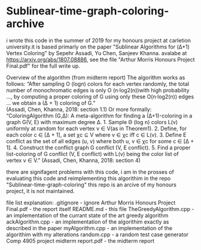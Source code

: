 # Sublinear-time-graph-coloring-archive
i wrote this code in the summer of 2019 for my honours project at carletion university.it is based primarly on the paper "Sublinear Algorithms for (Δ+1) Vertex Coloring" by Sepehr Assadi, Yu Chen, Sanjeev Khanna. avalabe at https://arxiv.org/abs/1807.08886, see the file "Arthur Morris Honours Project Final.pdf" for the full write up. 

Overview of the algorithm (from midterm report)
The algorithm works as follows:
     “After sampling O (logn) colors for each vertex randomly, the total number of monochromatic edges is only O (n·log2(n))with high probability …, by computing                     a proper coloring of G using only these O(n·log2(n)) edges … we obtain a (∆ + 1) coloring of G.”  
     (Assadi, Chen, Khanna, 2018: section 1.1)
Or more formally: 
     “ColoringAlgorithm (G,∆): A meta-algorithm for finding a (∆+1)-coloring in a graph G(V, E) with maximum degree ∆.
     1. Sample Θ (log n) colors L(v) uniformly at random for each vertex v ∈ V(as in Theorem1).
     2. Define, for each color c ∈ [∆ + 1], a set χc ⊆ V where v ∈ χc iff c ∈ L(v).
     3. Define E conflict as the set of all edges (u, v) where both u, v ∈ χc for some c ∈ [∆ + 1].
     4. Construct the conflict graph G conflict (V, E conflict).
     5. Find a proper list-coloring of G conflict (V, E conflict) with L(v) being the color list of vertex v ∈ V.”
     (Assadi, Chen, Khanna, 2018: section 4)

there are signifagent problems with this code, i am in the prosses of evaluating this code and reimplementing this algorithim in the repo "Sublinear-time-graph-coloring" this repo is an arcive of my honours project, it is not maintained. 
 
file list explanation: 
.gitignore                              - ignore
Arthur Morris Honours Project Final.pdf - the report itself
README.md                               - this file
TheGreedyAlgorithm.cpp                  - an implementation of the currant state of the art greedy algorithm
ackAlgorithm.cpp                        - an implementation of the algorithim exactly as described in the paper
myAlgorithm.cpp                         - an implementation of the algorithim with my alterations
random.cpp                              - a random test case generator
Comp 4905 project midterm report.pdf    - the midterm report
